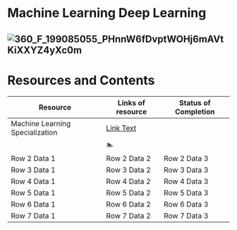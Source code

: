 # Machine Learning Deep Learning
## ![360_F_199085055_PHnnW6fDvptWOHj6mAVtKiXXYZ4yXc0m](https://github.com/Yugalpoudel07/MachineLearningDeepLearning/assets/134123589/2102c8d0-c85f-4ce6-b1b6-c85668f0b92c)
# Resources and Contents
| Resource | Links of resource | Status of Completion |
|-----------------|-----------------|-----------------|
| Machine Learning Specialization   | [Link Text]([URL](https://www.coursera.org/specializations/machine-learning-introduction?))
    | &#x1F3CA;    |
| Row 2 Data 1    | Row 2 Data 2    | Row 2 Data 3    |
| Row 3 Data 1    | Row 3 Data 2    | Row 3 Data 3    |
| Row 4 Data 1    | Row 4 Data 2    | Row 4 Data 3    |
| Row 5 Data 1    | Row 5 Data 2    | Row 5 Data 3    |
| Row 6 Data 1    | Row 6 Data 2    | Row 6 Data 3    |
| Row 7 Data 1    | Row 7 Data 2    | Row 7 Data 3    |

